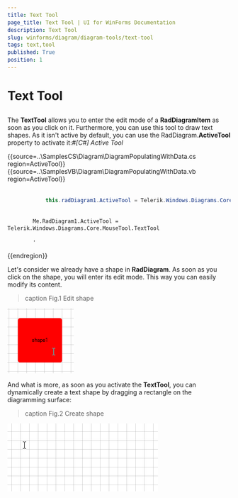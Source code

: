 ```yaml
---
title: Text Tool
page_title: Text Tool | UI for WinForms Documentation
description: Text Tool
slug: winforms/diagram/diagram-tools/text-tool
tags: text,tool
published: True
position: 1
---
```


# Text Tool



## 

The __TextTool__ allows you to enter the edit mode of a __RadDiagramItem__
        as soon as you click on it. Furthermore, you can use this tool to draw text shapes. As it isn't active by default, you can use the
        RadDiagram.__ActiveTool__ property to activate it:#_[C#] Active Tool_

	



{{source=..\SamplesCS\Diagram\DiagramPopulatingWithData.cs region=ActiveTool}} 
{{source=..\SamplesVB\Diagram\DiagramPopulatingWithData.vb region=ActiveTool}} 

````C#
            
            this.radDiagram1.ActiveTool = Telerik.Windows.Diagrams.Core.MouseTool.TextTool;
````
````VB.NET

        Me.RadDiagram1.ActiveTool = Telerik.Windows.Diagrams.Core.MouseTool.TextTool
        
        '
````

{{endregion}} 




Let's consider we already have a shape in __RadDiagram__. As soon as you click on the shape, 
        you will enter its edit mode. This way you can easily modify its content.
        
>caption Fig.1 Edit shape

![diagram-tools-text-tool 001](images/diagram-tools-text-tool001.gif)

And what is more, as soon as you activate the __TextTool__, you can dynamically create a text shape
        by dragging a rectangle on the diagramming surface:
>caption Fig.2 Create shape

![diagram-tools-text-tool 002](images/diagram-tools-text-tool002.gif)
